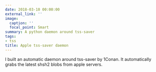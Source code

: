 ```yaml
---
date: 2018-03-10 00:00:00
external_link: ''
image:
  caption: ''
  focal_point: Smart
summary: A python daemon around tss-saver
tags:
- tss
title: Apple tss-saver daemon
---
```

I built an automatic daemon around tss-saver by 1Conan. It automatically grabs
the latest shsh2 blobs from apple servers.
